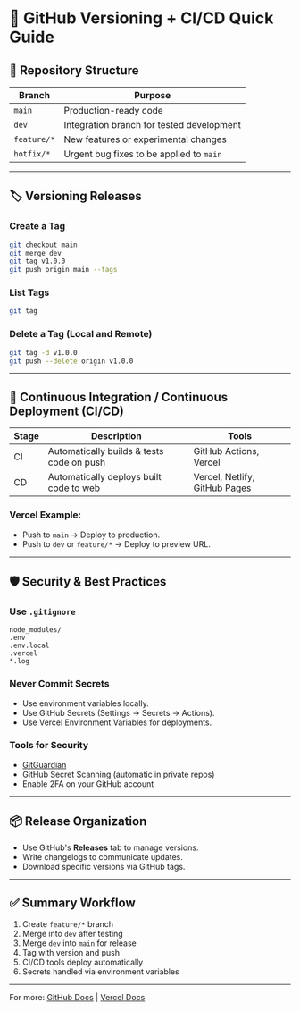 
# 🔧 GitHub Versioning + CI/CD Quick Guide

## 📁 Repository Structure

| Branch        | Purpose                                      |
|---------------|----------------------------------------------|
| `main`        | Production-ready code                        |
| `dev`         | Integration branch for tested development    |
| `feature/*`   | New features or experimental changes         |
| `hotfix/*`    | Urgent bug fixes to be applied to `main`     |

---

## 🏷️ Versioning Releases

### Create a Tag
```bash
git checkout main
git merge dev
git tag v1.0.0
git push origin main --tags
```

### List Tags
```bash
git tag
```

### Delete a Tag (Local and Remote)
```bash
git tag -d v1.0.0
git push --delete origin v1.0.0
```

---

## 🔄 Continuous Integration / Continuous Deployment (CI/CD)

| Stage | Description                                | Tools                        |
|-------|--------------------------------------------|------------------------------|
| CI    | Automatically builds & tests code on push  | GitHub Actions, Vercel      |
| CD    | Automatically deploys built code to web    | Vercel, Netlify, GitHub Pages |

### Vercel Example:
- Push to `main` → Deploy to production.
- Push to `dev` or `feature/*` → Deploy to preview URL.

---

## 🛡️ Security & Best Practices

### Use `.gitignore`
```plaintext
node_modules/
.env
.env.local
.vercel
*.log
```

### Never Commit Secrets
- Use environment variables locally.
- Use GitHub Secrets (Settings → Secrets → Actions).
- Use Vercel Environment Variables for deployments.

### Tools for Security
- [GitGuardian](https://www.gitguardian.com/)
- GitHub Secret Scanning (automatic in private repos)
- Enable 2FA on your GitHub account

---

## 📦 Release Organization
- Use GitHub's **Releases** tab to manage versions.
- Write changelogs to communicate updates.
- Download specific versions via GitHub tags.

---

## ✅ Summary Workflow

1. Create `feature/*` branch
2. Merge into `dev` after testing
3. Merge `dev` into `main` for release
4. Tag with version and push
5. CI/CD tools deploy automatically
6. Secrets handled via environment variables

---

For more: [GitHub Docs](https://docs.github.com/en) | [Vercel Docs](https://vercel.com/docs)
